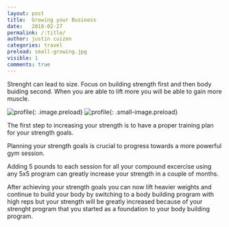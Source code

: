 ```yaml
---
layout: post
title:  Growing your Business
date:   2018-02-27
permalink: /:title/
author: justin cuizon
categories: travel
preload: small-growing.jpg 
visible: 1
comments: true
---
```


Strenght can lead to size. Focus on building strength first and then body buiding second. When you are able to lift more you will be able to gain more muscle.

![profile]({{site.baseurl}}/assets/img/growing.jpg){: .image.preload}
![profile]({{site.baseurl}}/assets/img/small-growing.jpg){: .small-image.preload}

The first step to increasing your strength is to have a proper training plan for your strength goals. 





Planning your strength goals is crucial to progress towards a more powerful gym session. 



  

Adding 5 pounds to each session for all your compound excercise using any 5x5 program can greatly increase your strength in a couple of months.





After achieving your strength goals you can now lift heavier weights and continue to build your body by switching to a body building program with high reps but your strength will be greatly increased because of your strenght program that you started as a foundation to your body building program.